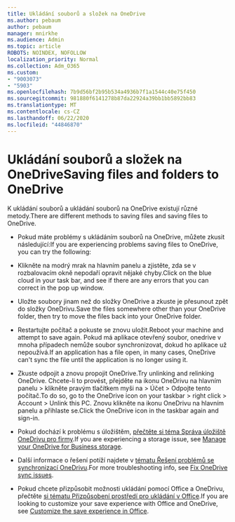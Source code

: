 ```yaml
---
title: Ukládání souborů a složek na OneDrive
ms.author: pebaum
author: pebaum
manager: mnirkhe
ms.audience: Admin
ms.topic: article
ROBOTS: NOINDEX, NOFOLLOW
localization_priority: Normal
ms.collection: Adm_O365
ms.custom:
- "9003073"
- "5903"
ms.openlocfilehash: 7b9d56bf2b95b534a4936b7f1a1544c40e75f450
ms.sourcegitcommit: 981880f6141278b87da22924a39bb1bb5892bb83
ms.translationtype: MT
ms.contentlocale: cs-CZ
ms.lasthandoff: 06/22/2020
ms.locfileid: "44846870"
---
```

# <a name="saving-files-and-folders-to-onedrive"></a><span data-ttu-id="96017-102">Ukládání souborů a složek na OneDrive</span><span class="sxs-lookup"><span data-stu-id="96017-102">Saving files and folders to OneDrive</span></span>

<span data-ttu-id="96017-103">K ukládání souborů a ukládání souborů na OneDrive existují různé metody.</span><span class="sxs-lookup"><span data-stu-id="96017-103">There are different methods to saving files and saving files to OneDrive.</span></span>

- <span data-ttu-id="96017-104">Pokud máte problémy s ukládáním souborů na OneDrive, můžete zkusit následující:</span><span class="sxs-lookup"><span data-stu-id="96017-104">If you are experiencing problems saving files to OneDrive, you can try the following:</span></span>

- <span data-ttu-id="96017-105">Klikněte na modrý mrak na hlavním panelu a zjistěte, zda se v rozbalovacím okně nepodaří opravit nějaké chyby.</span><span class="sxs-lookup"><span data-stu-id="96017-105">Click on the blue cloud in your task bar, and see if there are any errors that you can correct in the pop up window.</span></span>
- <span data-ttu-id="96017-106">Uložte soubory jinam než do složky OneDrive a zkuste je přesunout zpět do složky OneDrivu.</span><span class="sxs-lookup"><span data-stu-id="96017-106">Save the files somewhere other than your OneDrive folder, then try to move the files back into your OneDrive folder.</span></span>
- <span data-ttu-id="96017-107">Restartujte počítač a pokuste se znovu uložit.</span><span class="sxs-lookup"><span data-stu-id="96017-107">Reboot your machine and attempt to save again.</span></span> <span data-ttu-id="96017-108">Pokud má aplikace otevřený soubor, onedrive v mnoha případech nemůže soubor synchronizovat, dokud ho aplikace už nepoužívá.</span><span class="sxs-lookup"><span data-stu-id="96017-108">If an application has a file open, in many cases, OneDrive can't sync the file until the application is no longer using it.</span></span>
- <span data-ttu-id="96017-109">Zkuste odpojit a znovu propojit OneDrive.</span><span class="sxs-lookup"><span data-stu-id="96017-109">Try unlinking and relinking OneDrive.</span></span> <span data-ttu-id="96017-110">Chcete-li to provést, přejděte na ikonu OneDrivu na hlavním panelu > klikněte pravým tlačítkem myši na > Účet > Odpojte tento počítač.</span><span class="sxs-lookup"><span data-stu-id="96017-110">To do so, go to the OneDrive icon on your taskbar > right click > Account > Unlink this PC.</span></span> <span data-ttu-id="96017-111">Znovu klikněte na ikonu OneDrivu na hlavním panelu a přihlaste se.</span><span class="sxs-lookup"><span data-stu-id="96017-111">Click the OneDrive icon in the taskbar again and sign-in.</span></span>
- <span data-ttu-id="96017-112">Pokud dochází k problému s úložištěm, [přečtěte si téma Správa úložiště OneDrivu pro firmy](https://support.microsoft.com/office/31519161-059c-4764-b6f8-f5cd29f7fe68).</span><span class="sxs-lookup"><span data-stu-id="96017-112">If you are experiencing a storage issue, see  [Manage your OneDrive for Business storage](https://support.microsoft.com/office/31519161-059c-4764-b6f8-f5cd29f7fe68).</span></span>
- <span data-ttu-id="96017-113">Další informace o řešení potíží najdete v [tématu Řešení problémů se synchronizací OneDrivu](https://docs.microsoft.com/alchemyinsights/fix-onedrive-sync-issues).</span><span class="sxs-lookup"><span data-stu-id="96017-113">For more troubleshooting info, see  [Fix OneDrive sync issues](https://docs.microsoft.com/alchemyinsights/fix-onedrive-sync-issues).</span></span>  
- <span data-ttu-id="96017-114">Pokud chcete přizpůsobit možnosti ukládání pomocí Office a OneDrivu, přečtěte [si tématu Přizpůsobení prostředí pro ukládání v Office](https://support.microsoft.com/office/786200a7-f5f2-4d26-a3ae-b78c60dd5d3b).</span><span class="sxs-lookup"><span data-stu-id="96017-114">If you are looking to customize your save experience with Office and OneDrive, see  [Customize the save experience in Office](https://support.microsoft.com/office/786200a7-f5f2-4d26-a3ae-b78c60dd5d3b).</span></span>

